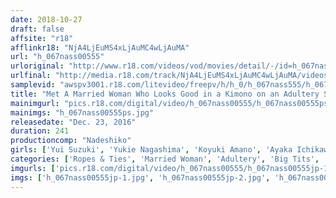 ```yaml
---
date: 2018-10-27
draft: false
affsite: "r18"
afflinkr18: "NjA4LjEuMS4xLjAuMC4wLjAuMA"
url: "h_067nass00555"
urloriginal: "http://www.r18.com/videos/vod/movies/detail/-/id=h_067nass00555"
urlfinal: "http://media.r18.com/track/NjA4LjEuMS4xLjAuMC4wLjAuMA/videos/vod/movies/detail/-/id=h_067nass00555"
samplevid: "awspv3001.r18.com/litevideo/freepv/h/h_0/h_067nass555/h_067nass555_dmb_w.mp4"
title: "Met A Married Woman Who Looks Good in a Kimono on an Adultery Site. Had Her Take a Fertility Test and Since it Was Positive I Gave Her a Creampie without Permission!"
mainimgurl: "pics.r18.com/digital/video/h_067nass00555/h_067nass00555ps.jpg"
mainimgs: "h_067nass00555ps.jpg"
releasedate: "Dec. 23, 2016"
duration: 241
productioncomp: "Nadeshiko"
girls: ['Yui Suzuki', 'Yukie Nagashima', 'Koyuki Amano', 'Ayaka Ichikawa', 'Airi Orihara', 'Mii Minegishi', 'Saori Yokota', 'Maki Kahara']
categories: ['Ropes & Ties', 'Married Woman', 'Adultery', 'Big Tits', 'KIMONO', 'Amateur', 'Creampie', 'Over 4 Hours', 'Hi-Def']
imgurls: ['pics.r18.com/digital/video/h_067nass00555/h_067nass00555jp-1.jpg', 'pics.r18.com/digital/video/h_067nass00555/h_067nass00555jp-2.jpg', 'pics.r18.com/digital/video/h_067nass00555/h_067nass00555jp-3.jpg', 'pics.r18.com/digital/video/h_067nass00555/h_067nass00555jp-4.jpg', 'pics.r18.com/digital/video/h_067nass00555/h_067nass00555jp-5.jpg', 'pics.r18.com/digital/video/h_067nass00555/h_067nass00555jp-6.jpg', 'pics.r18.com/digital/video/h_067nass00555/h_067nass00555jp-7.jpg', 'pics.r18.com/digital/video/h_067nass00555/h_067nass00555jp-8.jpg', 'pics.r18.com/digital/video/h_067nass00555/h_067nass00555jp-9.jpg', 'pics.r18.com/digital/video/h_067nass00555/h_067nass00555jp-10.jpg', 'pics.r18.com/digital/video/h_067nass00555/h_067nass00555jp-11.jpg', 'pics.r18.com/digital/video/h_067nass00555/h_067nass00555jp-12.jpg', 'pics.r18.com/digital/video/h_067nass00555/h_067nass00555jp-13.jpg', 'pics.r18.com/digital/video/h_067nass00555/h_067nass00555jp-14.jpg', 'pics.r18.com/digital/video/h_067nass00555/h_067nass00555jp-15.jpg', 'pics.r18.com/digital/video/h_067nass00555/h_067nass00555jp-16.jpg', 'pics.r18.com/digital/video/h_067nass00555/h_067nass00555jp-17.jpg', 'pics.r18.com/digital/video/h_067nass00555/h_067nass00555jp-18.jpg', 'pics.r18.com/digital/video/h_067nass00555/h_067nass00555jp-19.jpg', 'pics.r18.com/digital/video/h_067nass00555/h_067nass00555jp-20.jpg']
imgs: ['h_067nass00555jp-1.jpg', 'h_067nass00555jp-2.jpg', 'h_067nass00555jp-3.jpg', 'h_067nass00555jp-4.jpg', 'h_067nass00555jp-5.jpg', 'h_067nass00555jp-6.jpg', 'h_067nass00555jp-7.jpg', 'h_067nass00555jp-8.jpg', 'h_067nass00555jp-9.jpg', 'h_067nass00555jp-10.jpg', 'h_067nass00555jp-11.jpg', 'h_067nass00555jp-12.jpg', 'h_067nass00555jp-13.jpg', 'h_067nass00555jp-14.jpg', 'h_067nass00555jp-15.jpg', 'h_067nass00555jp-16.jpg', 'h_067nass00555jp-17.jpg', 'h_067nass00555jp-18.jpg', 'h_067nass00555jp-19.jpg', 'h_067nass00555jp-20.jpg']
---
```

